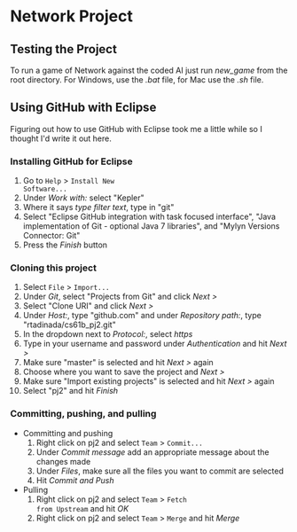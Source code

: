 # Network Project

## Testing the Project
To run a game of Network against the coded AI just run *new_game* from the root directory. For Windows, use the *.bat* file, for Mac use the *.sh* file.

## Using GitHub with Eclipse
Figuring out how to use GitHub with Eclipse took me a little while so I thought I'd write it out here.

### Installing GitHub for Eclipse
1. Go to <code>Help</code> > <code>Install New Software...</code>
2. Under *Work with:* select "Kepler"
3. Where it says *type filter text*, type in "git"
4. Select "Eclipse GitHub integration with task focused interface", "Java implementation of Git - optional Java 7 libraries", and "Mylyn Versions Connector: Git"
5. Press the *Finish* button

### Cloning this project
1. Select <code>File</code> > <code>Import...</code>
2. Under *Git*, select "Projects from Git" and click *Next >*
3. Select "Clone URI" and click *Next >*
4. Under *Host:*, type "github.com" and under *Repository path:*, type "rtadinada/cs61b_pj2.git"
5. In the dropdown next to *Protocol:*, select *https*
6. Type in your username and password under *Authentication* and hit *Next >*
7. Make sure "master" is selected and hit *Next >* again
8. Choose where you want to save the project and *Next >*
9. Make sure "Import existing projects" is selected and hit *Next >* again
10. Select "pj2" and hit *Finish*

### Committing, pushing, and pulling
* Committing and pushing
	1. Right click on pj2 and select <code>Team</code> > <code>Commit...</code>
	2. Under *Commit message* add an appropriate message about the changes made
	3. Under *Files*, make sure all the files you want to commit are selected
	4. Hit *Commit and Push*
* Pulling
	1. Right click on pj2 and select <code>Team</code> > <code>Fetch from Upstream</code> and hit *OK*
	2. Right click on pj2 and select <code>Team</code> > <code>Merge</code> and hit *Merge*